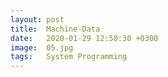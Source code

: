 ```yaml
---
layout: post
title:  Machine-Data
date:   2020-01-29 12:50:30 +0300
image:  05.jpg
tags:   System Programming
---
```

